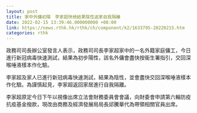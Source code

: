 ```yaml
---
layout: post
title: 家中外傭初陽　李家超快檢結果陰性返家自我隔離
date: 2022-02-15 13:39:46.000000000 +08:00
link: https://news.rthk.hk/rthk/ch/component/k2/1633795-20220215.htm
categories: rthk
---
```


政務司司長辦公室發言人表示，政務司司長李家超家中的一名外籍家庭傭工，今日進行新冠病毒快速測試，結果為初步陽性，該名外傭會盡快按衞生署指引，交回深喉唾液樣本作化驗。

李家超及家人已進行新冠病毒快速測試，結果為陰性，並會盡快交回深喉唾液樣本作化驗。為謹慎起見，李家超返回家居進行自我隔離。

李家超原定今日下午以視像出席立法會財務委員會會議，向財委會申請第六輪防疫抗疫基金撥款，現改由商務及經濟發展局局長邱騰華代為帶領相關官員出席。
